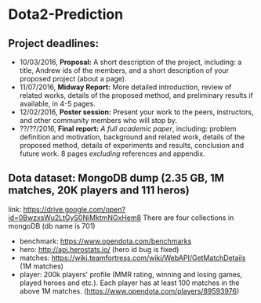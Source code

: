 # Dota2-Prediction

## Project deadlines:
- 10/03/2016, **Proposal:** A short description of the project, including: a title, Andrew ids of the members, and a short description of your proposed project (about a page).
- 11/07/2016, **Midway Report:** More detailed introduction, review of related works, details of the proposed method, and preliminary results if available, in 4-5 pages.
- 12/02/2016, **Poster session:** Present your work to the peers, instructors, and other community members who will stop by.
- ??/??/2016, **Final report:** _A full academic paper_, including: problem definition and motivation, background and related work, details of the proposed method, details of experiments and results, conclusion and future work. 8 pages *excluding* references and appendix.



## Dota dataset: MongoDB dump (2.35 GB, 1M matches, 20K players and 111 heros)
link: https://drive.google.com/open?id=0BwzxsWu2LtGyS0NiMktmNGxHem8
There are four collections in mongoDB (db name is 701)
- benchmark: https://www.opendota.com/benchmarks
- hero: http://api.herostats.io/ (hero id bug is fixed)
- matches: https://wiki.teamfortress.com/wiki/WebAPI/GetMatchDetails (1M matches)
- player: 200k players' profile (MMR rating, winning and losing games, played heroes and etc.). Each player has at least 100 matches in the above 1M matches. (https://www.opendota.com/players/89593976)